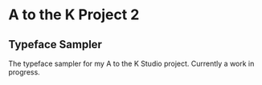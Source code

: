 # A to the K Project 2

## Typeface Sampler
The typeface sampler for my A to the K Studio project. Currently a work in progress.
